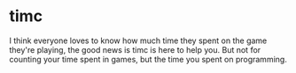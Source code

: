 # timc
I think everyone loves to know how much time they spent on the game they're playing, the good news is timc is here to help you.
But not for counting your time spent in games, but the time you spent on programming.
